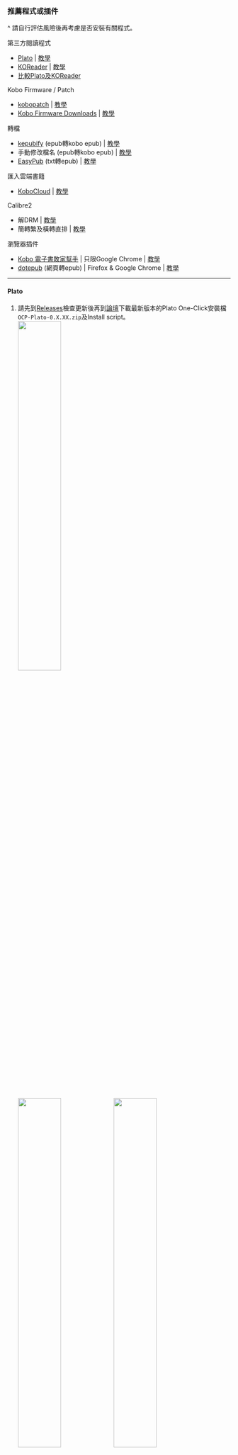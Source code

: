 ### 推薦程式或插件
^ 請自行評估風險後再考慮是否安裝有關程式。

第三方閱讀程式<br>
- [Plato](https://github.com/baskerville/plato) | [教學](#Plato)
- [KOReader](https://github.com/koreader/koreader) | [教學](#KOReader)
- [比較Plato及KOReader](#比較Plato及KOReader)

Kobo Firmware / Patch<br>
- [kobopatch](https://github.com/pgaskin/kobopatch) | [教學](#kobopatch)
- [Kobo Firmware Downloads](https://pgaskin.net/KoboStuff/kobofirmware.html)  | [教學](#kobo-firmware-downloads)

轉檔<br>
- [kepubify](https://github.com/pgaskin/kepubify) (epub轉kobo epub) | [教學](#kepubify)
- 手動修改檔名 (epub轉kobo epub) | [教學](#手動修改檔名轉kobo-epub)
- [EasyPub](https://www.hi-pda.com/forum/viewthread.php?tid=645717) (txt轉epub) | [教學](#EasyPub)

匯入雲端書籍<br>
- [KoboCloud](https://github.com/fsantini/KoboCloud) | [教學](#KoboCloud)

Calibre2
- 解DRM | [教學](#解DRM)
- 簡轉繁及橫轉直排 | [教學](#簡轉繁及橫轉直排)

瀏覽器插件<br>
- [Kobo 電子書敗家幫手](https://chrome.google.com/webstore/detail/kobo-%E9%9B%BB%E5%AD%90%E6%9B%B8%E6%95%97%E5%AE%B6%E5%B9%AB%E6%89%8B/ggbmfiledfmoeinemnnappkjldilblfh?hl=zh-TW) | 只限Google Chrome | [教學](#Kobo電子書敗家幫手)
- [dotepub](https://dotepub.com/) (網頁轉epub) | Firefox & Google Chrome | [教學](#dotepub)
<hr>

#### Plato
1. 請先到[Releases](https://github.com/baskerville/plato/releases)檢查更新後再到[論壇](https://www.mobileread.com/forums/showthread.php?t=314220)下載最新版本的Plato One-Click安裝檔`OCP-Plato-0.X.XX.zip`及Install script。<br>
<img src="../Img/Plato_1s.png" width="45%"><br>
<img src="../Img/Plato_1.png" width="45%"><img src="../Img/Plato_1a.png" width="45%"><br>
2. 然後將兩個檔案放在`.kobo`資料夾內，無須解壓縮。<br>
<img src="../Img/Plato_2.png" width="50%"><br>
3. 在Install script上右擊選擇「用PowerShell執行」。等候安裝完成即可。<br>
<img src="../Img/Plato_2a.png" width="50%"><br>
<img src="../Img/Plato_3.png" width="50%"><br>

^ 如使用Install script安裝，則無須再開啟`.kobo`/`Kobo`/`Kobo eReader.conf`並在`Kobo eReader.conf`中填入以下字句。手動解壓`OCP-Plato-0.X.XX.zip`的則需要填入。<br>
<img src="../Img/Plato_3a.png" width="50%"><br>
<blockquote>
[FeatureSettings]<br>
ExcludeSyncFolders=(\\.(?!kobo|adobe).+|([^.][^/]*/)+\\..+)<br>
</blockquote>

4. 以下為安裝後新增的資料夾。打開`.adds`/`plato`並重新命名`Settings-sample.toml`至`Settings.toml`。<br>
<img src="../Img/Plato_4.png" width="50%"><br>
5. 退出閱讀器，待重啟後即可使用。<br>

^ 如需更新，下載最新檔後按照上述步驟1至3重做即可。<br>

Plato系統實際畫面如下：<br>
<img src="../Img/Plato_Screen_1.png" width="33%"> <img src="../Img/Plato_Screen_3.png" width="33%"> <img src="../Img/Plato_Screen_4.png" width="33%"><br>
<hr>

#### KOReader
1. 請先到[Releases](https://github.com/koreader/koreader/releases)檢查更新後再到[論壇](https://www.mobileread.com/forums/showthread.php?t=314220)下載最新版本的KOReader One-Click安裝檔`OCP-KOReader-v202X.XX.zip`及Install script。<br>
<img src="../Img/KOReader_1.png" width="45%"><br>
<img src="../Img/KOReader_1a.png" width="45%"><img src="../Img/KOReader_1b.png" width="45%"><br>
2. 然後將兩個檔案放在`.kobo`資料夾內，無須解壓縮。<br>
<img src="../Img/KOReader_2.png" width="50%"><br>
3. 在Install script上右擊選擇「用PowerShell執行」。等候安裝完成即可。<br>
<img src="../Img/KOReader_2a.png" width="50%"><br>

^ 如使用Install script安裝，則無須再開啟`.kobo`/`Kobo`/`Kobo eReader.conf`並在`Kobo eReader.conf`中填入以下字句。手動解壓`OCP-KOReader-v202X.XX.zip`的則需要填入。<br>
<img src="../Img/KOReader_2b.png" width="50%"><br>
<blockquote>
[FeatureSettings]<br>
ExcludeSyncFolders=(\\.(?!kobo|adobe).+|([^.][^/]*/)+\\..+)<br>
</blockquote>

4. 以下為安裝後新增的資料夾。退出閱讀器，待重啟後即可使用。<br>
<img src="../Img/KOReader_3.png" width="50%"><br>

^ 如需更新，請在KOReader內按「Update」即可。<br>
<img src="../Img/KOReader_Screen_5.png" width="50%"><br>

KOReader系統實際畫面如下：<br>
<img src="../Img/KOReader_Screen_1.png" width="35%"> <img src="../Img/KOReader_Screen_2.png" width="35%"><br>
<img src="../Img/KOReader_Screen_3.png" width="35%"> <img src="../Img/KOReader_Screen_4.png" width="35%"><br>
<hr>

#### 比較Plato及KOReader
** 純粹個人意見，每人體驗或有所不同。<br>
<table>
  <tr>
   <td>Plato</td>
   <td>KOReader</td>
  </tr>
  <tr>
   <td>介面較簡潔，較多功能用圖案代替文字，或較難理解。<br>裁剪pdf白邊方面，只有手動裁剪。若裁錯範圍則無法重設。<br>耗電量較低。<br>需要連接電腦及下載更新檔後重新安裝。<br>顯示書籍列表方式和原生系統大同小異，沒有資料夾功能。若有過多書藉將較難尋找。</td>
   <td>介面較繁複，但功能更為全面。<br>裁剪pdf白邊方面，有自動裁剪等選項。若裁錯範圍亦可重設。<br>耗電量較高。<br>可直接在閱讀器內進行更新。<br>顯示書籍列表方式較接近電腦，按照匯入時的結構顯示，大量書籍亦容易整理。</td>
  </tr>
</table>
<hr>

#### kobopatch
可新增對字型、行距、邊界、顯示書籍資料等的修改。<br>
* 請先到「裝置資訊」確認Firmware版本與kobopatch是否一致。<b>切勿安裝與裝置Firmware版本不同的kobopatch。</b><br>
1. 到[Releases](https://github.com/pgaskin/kobopatch-patches/releases/latest)下載最新的kobopatch。然後再到[網頁](https://pgaskin.net/KoboStuff/kobofirmware.html)下載適用型號的對應Firmware檔。<br>
2. 解壓縮`kobopatch_4.XX.XXXXX.zip`，然後將Firmware檔放至`src`資料夾內。<br>
<img src="../Img/kobopatch_1.png" width="50%"><br>
3. 打開`src`，再以記事本打開入面的`.yaml`檔，將裏面需要使用的項目`Enabled`改為`yes`。<br>
^ 圖中修改`Enable advanced settings for all fonts`，可令英文以外的字體使用進階設定。<br>
<img src="../Img/kobopatch_2.png" width="50%"><br>
4. 打開`kobopatch.bat`，等候完成。<br>
<img src="../Img/kobopatch_3.png" width="50%"><br>
5. 打開`out`資料夾，將剛製作完成的`KoboRoot.tgz`放到`.kobo`資料夾內。<br>
6. 退出閱讀器後待更新完成即可。<br>
<img src="../Img/kobopatch_4a.png" width="33%"><img src="../Img/kobopatch_4b.png" width="33%"><img src="../Img/kobopatch_4c.png" width="33%"><br>

#### Kobo Firmware Downloads
如Kobo閱讀器無法正常更新，可考慮自行下載檔案進行更新。<br>
1. 到此[網頁](https://pgaskin.net/KoboStuff/kobofirmware.html)下載適用型號的Firmware檔。<br>
<img src="../Img/koboFirmware_1.png" width="50%"><br>
2. 然後將下載zip檔解壓至`.kobo`資料夾內。<br>
3. 退出閱讀器後待更新完成即可。<br>
<hr>

#### kepubify
使用kobo epub形式的書籍，載入速度或比普通epub檔案更快及匯入的epub漫畫可橫向跨頁顯示，故建議將epub轉為kobo epub。<br>
^ kepubify亦有提供Web轉檔功能，詳細可到官網查看。<br>
1. 請先到[Release](https://github.com/pgaskin/kepubify/releases)或[官網](https://pgaskin.net/kepubify/dl/)下載最新版本的`kepubify`。<br>
<img src="../Img/kepubify_1.png" width="50%"><br>
2. 將想要轉換的epub檔拖到kepubify程式，等候轉換。<br>
<img src="../Img/kepubify_2.png" width="50%"><br>
<img src="../Img/kepubify_3.png" width="50%"><br>
3. 轉換的檔案會以`原檔名_converted.kepub.epub`命名，除`.kepub.epub`的部份，其餘的均可修改。<br>
4. 匯入到閱讀器，有關書籍會以`KOBO EPUB`檔案顯示及開啟。<br>
<img src="../Img/kepubify_4a.png" width="30%"><img src="../Img/kepubify_4c.png" width="30%"><img src="../Img/kepubify_4b.png" width="30%"><br>
<img src="../Img/kepubify_5a.png" width="30%"><img src="../Img/kepubify_5b.png" width="30%"><br>
如上圖，轉檔後會改以KOBO EPUB形式開啟，而漫畫亦可橫向跨頁顯示。<br>

<blockquote>
如需要大量轉換，可利用bat進行。<br>
1. 複製要轉換的epub檔及kepubify完整路徑。<br>
2. 開啟記事本，每行均按以下格式輸入。每行為一個檔案。<br>
"kepubify完整路徑" "轉換的一個epub檔完整路徑"<br>

`"C:\Users\Megumi_B\Desktop\kepubify-windows-64bit.exe" "C:\Users\Megumi_B\Desktop\Added Book\刀劍神域Progressive\刀劍神域Progressive 001_TC.epub"`<br>
3. 儲存檔案為`.bat`，然後執行。<br>
4. 等候轉換完成即可。<br>
<img src="../Img/kepubify_bat_1.png" width="50%">
</blockquote>
<hr>

#### 手動修改檔名轉kobo epub
無須下載軟件，適合少量轉檔。<br>
1. 將要修改的epub書籍`原檔名.epub`，重新命名為`原檔名.kepub.epub`即可。<br>
<hr>

#### EasyPub
可將txt轉epub。<br>
1. 先到[論壇](https://www.hi-pda.com/forum/viewthread.php?tid=645717)下載EasyPub程式。<br>
<img src="../Img/easypub_1.png" width="40%"><img src="../Img/easypub_1a.png" width="40%"><br>
2. 將準備好的txt檔放入EasyPub。修改所需資料。<br>
<img src="../Img/easypub_2.png" width="40%"><img src="../Img/easypub_3.png" width="40%"><br>
3. 轉檔後放入閱讀器即可。<br>
<img src="../Img/easypub_4.png" width="40%"><img src="../Img/easypub_4a.png" width="40%"><br>
<hr>

#### KoboCloud
1. 請先到[Release](https://github.com/fsantini/KoboCloud/releases)下載最新版本的`KoboRoot.tgz`。<br>
<img src="../Img/KoboCloud_1.png" width="50%"><br>
2. 連接閱讀器到電腦。<br>
3. 將`KoboRoot.tgz`放在`.kobo`資料夾內，然後於電腦退出閱讀器。<br>
<img src="../Img/KoboCloud_2.png" width="50%"><br>
4. 閱讀器會顯示「更新中」並重啟，待重啟後，再次連接閱讀器至電腦。<br>
5. 連接後，會出現`.add`資料夾，用記事本打開`.add`/`kobocloud`的`kobocloudrc`。<br>
<img src="../Img/KoboCloud_3.png" width="50%"><br>
6. 參考[指引](https://github.com/fsantini/KoboCloud#configuration)，加入雲端硬碟的連結到檔案內，儲存後關閉，退出閱讀器。<br>
^ 建議重啟閱讀器以確保文件能夠被讀取。<br>
<img src="../Img/KoboCloud_4.png" width="50%"><br>
7. 放入書籍到該雲端硬碟後，閱讀器連接wifi，等候書籍下載到閱讀器。<br>
^ 首次使用時需要耐心等候(約兩至三分鐘)，所需時間亦會因檔案大小和網速而有差別。<br>
^ 從KoboCloud匯入的書籍會在`.add`/`kobocloud`/`Library`內。雲端上的書籍在匯入後不會自動移除，請自行刪除。<br>
<hr>

#### 解DRM
可以將附有DRM的書檔破解，方便轉移到個人其他裝置使用及備份。<br>
^ 並不建議將書籍破解後傳送他人，以免違法。<br>
1. 先到[Releases](https://github.com/apprenticeharper/DeDRM_tools/releases)下載`DeDRM_tools_x.x.x.zip`。然後解壓縮。<br>
<img src="../Img/DeDRM_p1.png" width="50%"><br>
2. 開啟calibre2，並在「偏好設定>外掛>從檔案載入外掛」，選擇`DeDRM_plugin.zip`。按要求重啟calibre2。<br>
<img src="../Img/DeDRM_p2.png" width="50%"><br>
3. 到kobo網頁的「我的書籍」中，選擇要下載的書籍，然後按下載。<br>
<img src="../Img/DeDRM_1.png" width="35%"><img src="../Img/DeDRM_2.png" width="35%"><br>
4. 下載檔為`URLLink.acsm`。此類檔案需要使用[Adobe Digital Editions](https://www.adobe.com/hk_zh/solutions/ebook/digital-editions/download.html)，請先下載並安裝。<br>
<img src="../Img/DeDRM_3.png" width="50%"><br>
<blockquote>
第一次安裝，需要登入Adobe ID。照常登入你的Adobe ID或新註冊帳號並授權即可繼續。<br>
</blockquote>

5. 打開`URLLink.acsm`，待書籍打開後，按左上角返回圖書館。<br>
6. 在書籍上右擊「以檔案總管顯示檔案」。<br>
<img src="../Img/DeDRM_4.png" width="50%"><br>
7. 在「文件>My Digital Editions」中可以看見該epub檔。將該epub檔拖曳至calibre2。<br>
檔案已順利破解DRM，可按需要補充缺失的資料。<br>
<img src="../Img/DeDRM_5.png" width="50%"><br>
8. 在calibre2按「儲存到磁碟」即可。<br>
<hr>

#### 簡轉繁及橫轉直排
視乎個人需要，轉換書籍的內容。<br>
^ 所需的書檔須為epub或azw3。<br>
1. 匯入要轉換的書檔到Calibre2。<br>
2. 在「偏好設定>外掛>取得新外掛>以名稱篩選」輸入「Chinese」字眼。然後安裝該個外掛。<br>
<img src="../Img/sc2tc_2.png" width="50%"><br>
3. 安裝完成後重啟calibre2。<br>
4. 重啟後選擇書籍，然後按「編輯書本」。<br>
<img src="../Img/sc2tc_3.png" width="50%"><br>
5. 在編輯介面選工具列中的「外掛>文 Convert Chinese Text Simplified/Traditional」。按需要使用選項修改書籍。<br>
<img src="../Img/sc2tc_4.png" width="33%"><img src="../Img/sc2tc_5.png" width="33%"><img src="../Img/sc2tc_7.png" width="33%"><br>
<table>
  <tr>
    <td>簡繁轉換</td>
    <td>Conversion Direction</td>
  </tr>
  <tr>
    <td>語言在地化</td>
    <td>Language Styles</td>
  </tr>
  <tr>
    <td>轉換引號顯示方式</td>
    <td>Quotation Marks</td>
  </tr>
  <tr>
    <td>轉換橫排直排</td>
    <td>Text Direction</td>
  </tr>
</table>
6. 完成修改後儲存書籍即可。<br>

<img src="../Img/sc2tc_1.png" width="35%"><img src="../Img/sc2tc_6.png" width="35%"><br>
<img src="../Img/sc2tc_1a.png" width="35%"><img src="../Img/sc2tc_6a.png" width="35%"><br>
<hr>

#### Kobo電子書敗家幫手
第三方插件，方便加入整個系列的書入購物車。<br>
1. 到Google Chrome線上應用程式商店安裝[插件](https://chrome.google.com/webstore/detail/kobo-%E9%9B%BB%E5%AD%90%E6%9B%B8%E6%95%97%E5%AE%B6%E5%B9%AB%E6%89%8B/ggbmfiledfmoeinemnnappkjldilblfh?hl=zh-TW)。<br>
<img src="../Img/Chrome_1.png" width="50%"><br>
2. 到Kobo網頁搜尋欲購買的書籍，在系列旁會顯示`將全系列加入購物車`。<br>
<img src="../Img/Chrome_2.png" width="50%"><br>
3. 點擊後，會自動將全系列書籍加到購物車。待完成後請重新整理網頁。<br>
<img src="../Img/Chrome_3.png" width="50%"><br>
4. 有關系列書籍應已加入到購物車內。<br>
<img src="../Img/Chrome_4.png" width="50%"><br>
^ 已購買書籍雖會一併加入到購物車，但結帳時Kobo會自動移除帳戶已擁有的書籍，不必手動移除。<br>
<hr>

#### dotepub
第三方插件，可將網頁轉換成epub。<br>
^ 雖有提供[線上轉換](https://dotepub.com/converter/?lang=en)，但並不適用於含中文字元的網頁。<br>
1. 先到[官網](https://dotepub.com/)安裝適用的瀏覽器插件。<br>
<img src="../Img/dotepub_1.png" width="50%"><br>
2. 安裝完成後，在需要轉換的網頁按該插件進行轉換。<br>
<img src="../Img/dotepub_2.png" width="40%"><img src="../Img/dotepub_2a.png" width="30%"><br>
3. 儲存epub檔即可。<br>
^ 下載所得的epub會有dotepub的字眼。可考慮在calibre2中編輯並移除`title.xhtml`及`copy.xhtml`。
<img src="../Img/dotepub_3.png" width="50%"> <img src="../Img/dotepub_4.png" width="30%"><br>
<hr>
